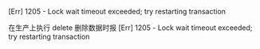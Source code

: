 [Err] 1205 - Lock wait timeout exceeded; try restarting transaction

在生产上执行 delete 删除数据时报
[Err] 1205 - Lock wait timeout exceeded; try restarting transaction
